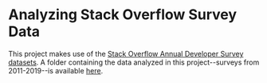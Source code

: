 Analyzing Stack Overflow Survey Data
===
This project makes use of the [Stack Overflow Annual Developer Survey datasets](https://insights.stackoverflow.com/survey). 
A folder containing the data analyzed in this project--surveys from 2011-2019--is available [here](https://drive.google.com/open?id=1NSTZ_4d-0Zapy3KzwVFDbYLxXbfzsuqY).

